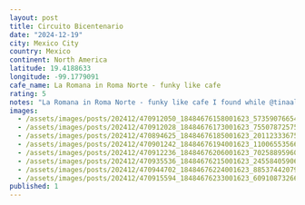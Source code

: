 ```yaml
---
layout: post
title: Circuito Bicentenario
date: "2024-12-19"
city: Mexico City
country: Mexico
continent: North America
latitude: 19.4188633
longitude: -99.1779091
cafe_name: La Romana in Roma Norte - funky like cafe
rating: 5
notes: "La Romana in Roma Norte - funky like cafe I found while @tinaaluu recovers from last nice #worldcoffeetour"
images:
  - /assets/images/posts/202412/470912050_18484676158001623_5735907665425265596_n_18324351490092828.jpg
  - /assets/images/posts/202412/470912028_18484676173001623_7550787257529163035_n_18029278220616816.jpg
  - /assets/images/posts/202412/470894625_18484676185001623_201123336751560429_n_18287903434242548.jpg
  - /assets/images/posts/202412/470901242_18484676194001623_1100655356662445534_n_18264086791254110.jpg
  - /assets/images/posts/202412/470912236_18484676206001623_7025889596057692839_n_18046514185932043.jpg
  - /assets/images/posts/202412/470935536_18484676215001623_2455840590617364634_n_18112649239431694.jpg
  - /assets/images/posts/202412/470944702_18484676224001623_8853744207972376310_n_18017290868410351.jpg
  - /assets/images/posts/202412/470915594_18484676233001623_6091087326651280769_n_18023647229320112.jpg
published: 1
---
```

